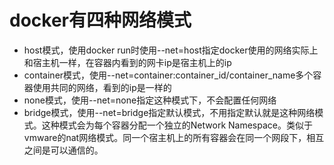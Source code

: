 # docker有四种网络模式

* host模式，使用docker run时使用--net=host指定docker使用的网络实际上和宿主机一样，在容器内看到的网卡ip是宿主机上的ip
* container模式，使用--net=container:container_id/container_name多个容器使用共同的网络，看到的ip是一样的
* none模式，使用--net=none指定这种模式下，不会配置任何网络
* bridge模式，使用--net=bridge指定默认模式，不用指定默认就是这种网络模式。这种模式会为每个容器分配一个独立的Network Namespace。类似于vmware的nat网络模式。同一个宿主机上的所有容器会在同一个网段下，相互之间是可以通信的。

